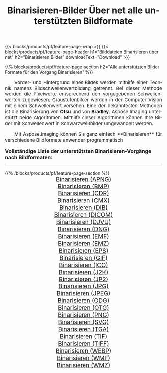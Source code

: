 ﻿---
title: Binarisieren-Bilder Über net alle unterstützten Bildformate 
weight: 3920
url: /de/net/binarize/ 
lang: de
langdirlevel: 2
locales: zh-hans,ja,it,ru,de,es,fr,nl,id,lt,pl,pt,vi,tr,ko,zh-hant,ar,hi,th,sv,cs,uk,he
description: Mit Aspose.Imaging können Sie ganz einfach Binarisieren Bilder über net
---

{{< blocks/products/pf/feature-page-wrap >}}
{{< blocks/products/pf/feature-page-header h1="Bilddateien Binarisieren über net" h2="Binarisieren Bilder" downloadText="Download" >}}


{{% blocks/products/pf/feature-page-section  h2="Alle unterstützten Bilder Formate für den Vorgang Binarisieren" %}}
<p align="justify" style="text-indent:2em;font-size:15px;">
Vorder- und Hintergrund eines Bildes werden mithilfe einer Technik namens Bildschwellenwertbildung getrennt. Bei dieser Methode werden die Pixelwerte entsprechend den vorgegebenen Schwellenwerten zugewiesen. Graustufenbilder werden in der Computer Vision mit einem Schwellenwert versehen. Eine der bekanntesten Methoden ist die Binarisierung von <b>Otsu</b> und von <b>Bradley</b>. Aspose.Imaging unterstützt beide Algorithmen. Mithilfe dieser Algorithmen können Ihre Bilder mit Schwellenwert in Schwarzweißbilder umgewandelt werden.
</p>
<p align="justify" style="text-indent:2em;font-size:15px;">
Mit Aspose.Imaging können Sie ganz einfach **Binarisieren** für verschiedene Bildformate anwenden programmatisch
</p>
<h3 style="margin-top:16px;">
Vollständige Liste der unterstützten Binarisieren-Vorgänge nach Bildformaten:
</h3>
<hr/>
{{% /blocks/products/pf/feature-page-section %}}
<div class="container-fluid productfamilypage bg-gray">
    <div class="convertypes bg-gray agp-content section">
        <div class="container">
		<div class="row other-converters" style="gap: 10px;font-size: 19px;text-align:center;">
		    <div class='col-md-3 other-converter remove-lp remove-rp'><a href="/imaging/de/net/binarize/apng/" style="padding:15px;">Binarisieren (APNG)</a></div><div class='col-md-3 other-converter remove-lp remove-rp'><a href="/imaging/de/net/binarize/bmp/" style="padding:15px;">Binarisieren (BMP)</a></div><div class='col-md-3 other-converter remove-lp remove-rp'><a href="/imaging/de/net/binarize/cdr/" style="padding:15px;">Binarisieren (CDR)</a></div><div class='col-md-3 other-converter remove-lp remove-rp'><a href="/imaging/de/net/binarize/cmx/" style="padding:15px;">Binarisieren (CMX)</a></div><div class='col-md-3 other-converter remove-lp remove-rp'><a href="/imaging/de/net/binarize/dib/" style="padding:15px;">Binarisieren (DIB)</a></div><div class='col-md-3 other-converter remove-lp remove-rp'><a href="/imaging/de/net/binarize/dicom/" style="padding:15px;">Binarisieren (DICOM)</a></div><div class='col-md-3 other-converter remove-lp remove-rp'><a href="/imaging/de/net/binarize/djvu/" style="padding:15px;">Binarisieren (DJVU)</a></div><div class='col-md-3 other-converter remove-lp remove-rp'><a href="/imaging/de/net/binarize/dng/" style="padding:15px;">Binarisieren (DNG)</a></div><div class='col-md-3 other-converter remove-lp remove-rp'><a href="/imaging/de/net/binarize/emf/" style="padding:15px;">Binarisieren (EMF)</a></div><div class='col-md-3 other-converter remove-lp remove-rp'><a href="/imaging/de/net/binarize/emz/" style="padding:15px;">Binarisieren (EMZ)</a></div><div class='col-md-3 other-converter remove-lp remove-rp'><a href="/imaging/de/net/binarize/eps/" style="padding:15px;">Binarisieren (EPS)</a></div><div class='col-md-3 other-converter remove-lp remove-rp'><a href="/imaging/de/net/binarize/gif/" style="padding:15px;">Binarisieren (GIF)</a></div><div class='col-md-3 other-converter remove-lp remove-rp'><a href="/imaging/de/net/binarize/ico/" style="padding:15px;">Binarisieren (ICO)</a></div><div class='col-md-3 other-converter remove-lp remove-rp'><a href="/imaging/de/net/binarize/j2k/" style="padding:15px;">Binarisieren (J2K)</a></div><div class='col-md-3 other-converter remove-lp remove-rp'><a href="/imaging/de/net/binarize/jp2/" style="padding:15px;">Binarisieren (JP2)</a></div><div class='col-md-3 other-converter remove-lp remove-rp'><a href="/imaging/de/net/binarize/jpg/" style="padding:15px;">Binarisieren (JPG)</a></div><div class='col-md-3 other-converter remove-lp remove-rp'><a href="/imaging/de/net/binarize/jpeg/" style="padding:15px;">Binarisieren (JPEG)</a></div><div class='col-md-3 other-converter remove-lp remove-rp'><a href="/imaging/de/net/binarize/odg/" style="padding:15px;">Binarisieren (ODG)</a></div><div class='col-md-3 other-converter remove-lp remove-rp'><a href="/imaging/de/net/binarize/otg/" style="padding:15px;">Binarisieren (OTG)</a></div><div class='col-md-3 other-converter remove-lp remove-rp'><a href="/imaging/de/net/binarize/png/" style="padding:15px;">Binarisieren (PNG)</a></div><div class='col-md-3 other-converter remove-lp remove-rp'><a href="/imaging/de/net/binarize/svg/" style="padding:15px;">Binarisieren (SVG)</a></div><div class='col-md-3 other-converter remove-lp remove-rp'><a href="/imaging/de/net/binarize/tga/" style="padding:15px;">Binarisieren (TGA)</a></div><div class='col-md-3 other-converter remove-lp remove-rp'><a href="/imaging/de/net/binarize/tif/" style="padding:15px;">Binarisieren (TIF)</a></div><div class='col-md-3 other-converter remove-lp remove-rp'><a href="/imaging/de/net/binarize/tiff/" style="padding:15px;">Binarisieren (TIFF)</a></div><div class='col-md-3 other-converter remove-lp remove-rp'><a href="/imaging/de/net/binarize/webp/" style="padding:15px;">Binarisieren (WEBP)</a></div><div class='col-md-3 other-converter remove-lp remove-rp'><a href="/imaging/de/net/binarize/wmf/" style="padding:15px;">Binarisieren (WMF)</a></div><div class='col-md-3 other-converter remove-lp remove-rp'><a href="/imaging/de/net/binarize/wmz/" style="padding:15px;">Binarisieren (WMZ)</a></div>
                </div>
        </div>
    </div>
</div>
<br/>
